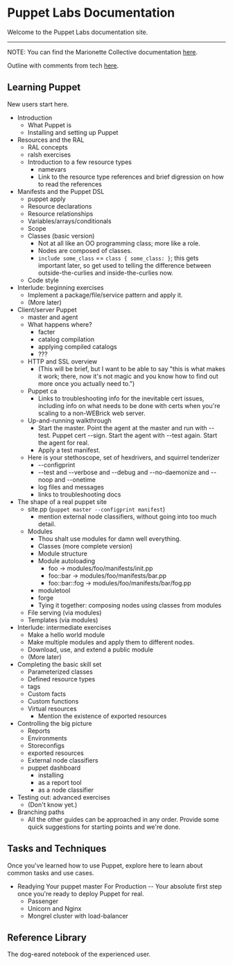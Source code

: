 Puppet Labs Documentation
=========================

Welcome to the Puppet Labs documentation site. 

* * * 

NOTE: You can find the Marionette Collective documentation [here](./mcollective/index.html).

Outline with comments from tech [here](https://docs.google.com/a/puppetlabs.com/document/d/1_OAhZImvuK_1bbhVrbl9gTY3dy6AEP3fAK6hHqbnXEI/edit?hl=en#).

Learning Puppet
-----

New users start here.

* Introduction 
    * What Puppet is
    * Installing and setting up Puppet
* Resources and the RAL
    * RAL concepts
    * ralsh exercises
    * Introduction to a few resource types
        * namevars
        * Link to the resource type references and brief digression on how to read the references
* Manifests and the Puppet DSL
    * puppet apply
    * Resource declarations
    * Resource relationships
    * Variables/arrays/conditionals
    * Scope
    * Classes (basic version)
        * Not at all like an OO programming class; more like a role. 
        * Nodes are composed of classes.
        * `include some_class` == `class { some_class: }`; this gets important later, so get used to telling the difference between outside-the-curlies and inside-the-curlies now. 
    * Code style
* Interlude: beginning exercises
    * Implement a package/file/service pattern and apply it. 
    * (More later)
* Client/server Puppet
    * master and agent
    * What happens where?
        * facter
        * catalog compilation
        * applying compiled catalogs
        * ???
    * HTTP and SSL overview
        * (This will be brief, but I want to be able to say "this is what makes it work; there, now it's not magic and you know how to find out more once you actually need to.")
    * Puppet ca 
        * Links to troubleshooting info for the inevitable cert issues, including info on what needs to be done with certs when you're scaling to a non-WEBrick web server. 
    * Up-and-running walkthrough
        * Start the master. Point the agent at the master and run with --test. Puppet cert --sign. Start the agent with --test again. Start the agent for real. 
        * Apply a test manifest.
    * Here is your stethoscope, set of hexdrivers, and squirrel tenderizer
        * --configprint
        * --test and --verbose and --debug and --no-daemonize and --noop and --onetime
        * log files and messages
        * links to troubleshooting docs
* The shape of a real puppet site
    * site.pp (`puppet master --configprint manifest`)
        * mention external node classifiers, without going into too much detail.
    * Modules
        * Thou shalt use modules for damn well everything.
        * Classes (more complete version)
        * Module structure 
        * Module autoloading 
            * foo           -> modules/foo/manifests/init.pp
            * foo::bar      -> modules/foo/manifests/bar.pp
            * foo::bar::fog -> modules/foo/manifests/bar/fog.pp
        * moduletool
        * forge
        * Tying it together: composing nodes using classes from modules
    * File serving (via modules)
    * Templates (via modules)
* Interlude: intermediate exercises
    * Make a hello world module
    * Make multiple modules and apply them to different nodes.
    * Download, use, and extend a public module
    * (More later)
* Completing the basic skill set
    * Parameterized classes
    * Defined resource types
    * tags
    * Custom facts
    * Custom functions
    * Virtual resources
        * Mention the existence of exported resources
* Controlling the big picture
    * Reports
    * Environments
    * Storeconfigs
    * exported resources
    * External node classifiers
    * puppet dashboard
        * installing
        * as a report tool
        * as a node classifier
* Testing out: advanced exercises
    * (Don't know yet.)
* Branching paths
    * All the other guides can be approached in any order. Provide some quick suggestions for starting points and we're done. 





Tasks and Techniques
-----

Once you've learned how to use Puppet, explore here to learn about common tasks and use cases. 

* Readying Your puppet master For Production -- Your absolute first step once you're ready to deploy Puppet for real. 
    * Passenger
    * Unicorn and Nginx
    * Mongrel cluster with load-balancer



Reference Library
-----

The dog-eared notebook of the experienced user.

